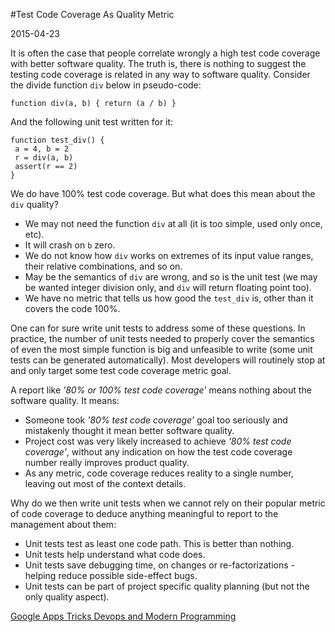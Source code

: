 #Test Code Coverage As Quality Metric

2015-04-23

<!--- tags: architecture deployment -->

It is often the case that people correlate wrongly a high test code coverage with better software quality. The truth is, there is nothing to suggest the testing code coverage is related in any way to software quality. Consider the divide function `div` below in pseudo-code:

```
function div(a, b) { return (a / b) }
```

And the following unit test written for it:

```
function test_div() { 
 a = 4, b = 2
 r = div(a, b)
 assert(r == 2)
}
```

We do have 100% test code coverage. But what does this mean about the `div` quality?

* We may not need the function `div` at all (it is too simple, used only once, etc).
* It will crash on `b` zero.
* We do not know how `div` works on extremes of its input value ranges, their relative combinations, and so on.
* May be the semantics of `div` are wrong, and so is the unit test (we may be wanted integer division only, and `div` will return floating point too).
* We have no metric that tells us how good the `test_div` is, other than it covers the code 100%.

One can for sure write unit tests to address some of these questions. In practice, the number of unit tests needed to properly cover the semantics of even the most simple function is big and unfeasible to write (some unit tests can be generated automatically). Most developers will routinely stop at and only target some test code coverage metric goal.

A report like *'80% or 100% test code coverage'* means nothing about the software quality. It means:

* Someone took *'80% test code coverage'* goal too seriously and mistakenly thought it mean better software quality.
* Project cost was very likely increased to achieve *'80% test code coverage'*, without any indication on how the test code coverage number really improves product quality.
* As any metric, code coverage reduces reality to a single number, leaving out most of the context details. 

Why do we then write unit tests when we cannot rely on their popular metric of code coverage to deduce anything meaningful to report to the management about them:

* Unit tests test as least one code path. This is better than nothing.
* Unit tests help understand what code does.
* Unit tests save debugging time, on changes or re-factorizations - helping reduce possible side-effect bugs.
* Unit tests can be part of project specific quality planning (but not the only quality aspect).

<ins class='nfooter'><a id='fprev' href='#blog/2015/2015-04-29-Google-Apps-Tricks.md'>Google Apps Tricks</a> <a id='fnext' href='#blog/2015/2015-04-21-Devops-and-Modern-Programming.md'>Devops and Modern Programming</a></ins>
